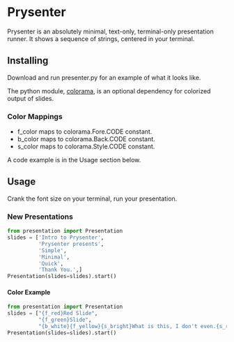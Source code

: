Prysenter
=========

Prysenter is an absolutely minimal, text-only, terminal-only presentation runner.
It shows a sequence of strings, centered in your terminal.

Installing
----------
Download and run presenter.py for an example of what it looks like.

The python module, [colorama](http://pypi.python.org/pypi/colorama "colorama"), is an optional dependency for colorized output of slides.

### Color Mappings

* f_color maps to colorama.Fore.CODE constant.
* b_color maps to colorama.Back.CODE constant.
* s_color maps to colorama.Style.CODE constant.

A code example is in the Usage section below.

Usage
-----
Crank the font size on your terminal, run your presentation.

### New Presentations ###
```python
from presentation import Presentation
slides = ['Intro to Prysenter',
          'Prysenter presents',
          'Simple',
          'Minimal',
          'Quick',
          'Thank You.',]
Presentation(slides=slides).start()
```

#### Color Example
```python
from presentation import Presentation
slides = ["{f_red}Red Slide",
          "{f_green}Slide",
          "{b_white}{f_yellow}{s_bright}What is this, I don't even.{s_reset_all}"]
Presentation(slides=slides).start()
```
